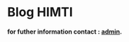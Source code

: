 # Blog HIMTI

**for futher information contact : [admin](https://wa.me/6289638065793?text=mau+nanya+tentang+blog+dong).**
